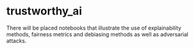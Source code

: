 # trustworthy_ai

There will be placed notebooks that illustrate the use of explainability methods, fairness metrics and debiasing methods as well as adversarial attacks.
